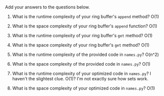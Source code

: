 Add your answers to the questions below.

1. What is the runtime complexity of your ring buffer's `append` method?
O(1)
2. What is the space complexity of your ring buffer's `append` function?
O(1)
3. What is the runtime complexity of your ring buffer's `get` method?
O(1)
4. What is the space complexity of your ring buffer's `get` method?
O(1)

5. What is the runtime complexity of the provided code in `names.py`?
O(n^2)

6. What is the space complexity of the provided code in `names.py`?
O(1)

7. What is the runtime complexity of your optimized code in `names.py`?
I haven't the slightest clue. O(1)? I'm not exactly sure how sets work.
8. What is the space complexity of your optimized code in `names.py`?
O(1)
